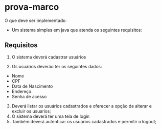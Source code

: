 # prova-marco

O que deve ser implementado:
- Um sistema simples em java que atenda os seguintes requisitos:

## Requisitos

1. O sistema deverá cadastrar usuários

2. Os usuários deverão ter os seguintes dados: 
-  Nome
-  CPF
-  Data de Nascimento
-  Endereço
-  Senha de acesso
3. Deverá listar os usuários cadastrados e oferecer a opção de alterar e excluir os usuarios;
4. O sistema deverá ter uma tela de login 
5. Também deverá autenticar os usuarios cadastrados e permitir o logout;




